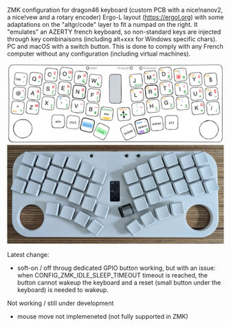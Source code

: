 ZMK configuration for dragon46 keyboard (custom PCB with a nice!nanov2, a nice!vew and a rotary encoder)
Ergo-L layout (https://ergol.org) with some adaptations on the "altgr/code" layer to fit a numpad on the right.
It "emulates" an AZERTY french keyboard, so non-standard keys are injected through key combinaisons (including alt+xxx for Windows specific chars). PC and macOS with a switch button. This is done to comply with any French computer without any configuration (including virtual machines).

![](dragon46.png)
![](dragon46.jpg)

Latest change:
- soft-on / off throug dedicated GPIO button working, but with an issue: when CONFIG_ZMK_IDLE_SLEEP_TIMEOUT timeout is reached, the button cannot wakeup the keyboard and a reset (small button under the keyboard) is needed to wakeup.

Not working / still under development
- mouse move not implemeneted (not fully supported in ZMK)
